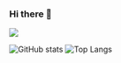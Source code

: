 ### Hi there 👋

![](https://visitor-badge.laobi.icu/badge?page_id=argatu)

<!-- ![](https://img.shields.io/github/stars/argatu?color=27A599)
![](https://img.shields.io/github/followers/argatu?color=E07A5F)
![](https://komarev.com/ghpvc/?username=argatu&label=views&color=3d405b)

[![GitHub Streak](https://github-readme-streak-stats.herokuapp.com?user=argatu&theme=dark&ring=FE7D37&currStreakLabel=FE7D37&fire=FE7D37)](https://git.io/streak-stats) -->


![GitHub stats](https://github-readme-stats.vercel.app/api?username=argatu&show_icons=true&theme=tokyonight&count_private=true) ![Top Langs](https://github-readme-stats.vercel.app/api/top-langs/?username=argatu&theme=tokyonight&count_private=true&layout=compact)

